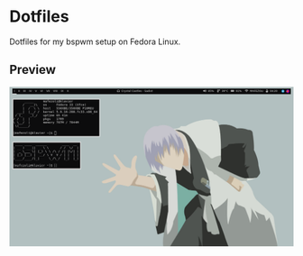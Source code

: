 # Dotfiles
Dotfiles for my bspwm setup on Fedora Linux.

## Preview
![ginpreview.png](https://github.com/mafezoli/dotfiles/blob/main/previews/ginpreview.png)
